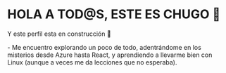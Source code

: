 <div align= "center">
  <h1 align= "left">HOLA A TOD@S, ESTE ES CHUGO 🫡</h1>
</div>

<p> Y este perfil esta en construcción 👷 </p>
<p> - Me encuentro explorando un poco de todo, adentrándome en los misterios desde Azure hasta React, y aprendiendo a llevarme bien con Linux (aunque a veces me da lecciones que no esperaba). </p>
